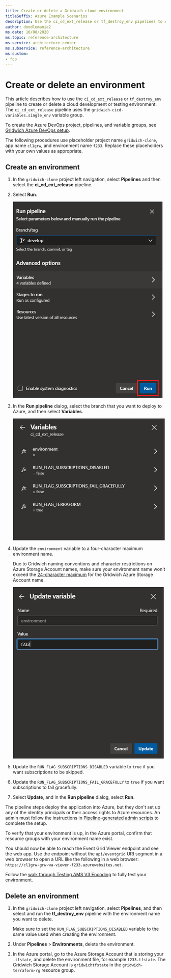 ```yaml
---
title: Create or delete a Gridwich cloud environment
titleSuffix: Azure Example Scenarios
description: Use the ci_cd_ext_release or tf_destroy_env pipelines to create or delete cloud development or testing environments.
author: doodlemania2
ms.date: 10/08/2020
ms.topic: reference-architecture
ms.service: architecture-center
ms.subservice: reference-architecture
ms.custom:
- fcp
---
```


# Create or delete an environment

This article describes how to use the `ci_cd_ext_release` or `tf_destroy_env` pipeline to create or delete a cloud development or testing environment. The `ci_cd_ext_release` pipeline uses the `gridwich-cicd-variables.single_env` variable group.

To create the Azure DevOps project, pipelines, and variable groups, see [Gridwich Azure DevOps setup](set-up-azure-devops.md).

The following procedures use placeholder project name `gridwich-clone`, app name `cl1grw`, and environment name `f233`. Replace these placeholders with your own values as appropriate.

## Create an environment

1. In the `gridwich-clone` project left navigation, select **Pipelines** and then select the **ci_cd_ext_release** pipeline.
   
1. Select **Run**.
   
   ![Screenshot of the pipeline dialog with Run highlighted.](media/run-pipeline.png)
   
1. In the **Run pipeline** dialog, select the branch that you want to deploy to Azure, and then select **Variables**.
   
   ![Screenshot of the Variables list.](media/select-variables.png)
   
1. Update the `environment` variable to a four-character maximum environment name.
   
   Due to Gridwich naming conventions and character restrictions on Azure Storage Account names, make sure your environment name won't exceed the [24-character maximum](/azure/storage/common/storage-account-overview#naming-storage-accounts) for the Gridwich Azure Storage Account name.
   
   ![Screenshot of updating the environment variable.](media/update-variable.png)
   
1. Update the `RUN_FLAG_SUBSCRIPTIONS_DISABLED` variable to `true` if you want subscriptions to be skipped.
   
1. Update the `RUN_FLAG_SUBSCRIPTIONS_FAIL_GRACEFULLY` to `true` if you want subscriptions to fail gracefully.
   
1. Select **Update**, and in the **Run pipeline** dialog, select **Run**.

The pipeline steps deploy the application into Azure, but they don't set up any of the identity principals or their access rights to Azure resources. An admin must follow the instructions in [Pipeline-generated admin scripts](admin-scripts.md) to complete the setup.

To verify that your environment is up, in the Azure portal, confirm that resource groups with your environment name exist.

You should now be able to reach the Event Grid Viewer endpoint and see the web app. Use the endpoint without the `api/eventgrid` URI segment in a web browser to open a URL like the following in a web browser: `https://cl1grw-grw-wa-viewer-f233.azurewebsites.net`.

Follow the [walk through Testing AMS V3 Encoding](Walkthrough_Testing_AMS_V3_Encoding.md) to fully test your environment.

## Delete an environment

1. In the `gridwich-clone` project left navigation, select **Pipelines**, and then select and run the **tf_destroy_env** pipeline with the environment name you want to delete.
   
   Make sure to set the `RUN_FLAG_SUBSCRIPTIONS_DISABLED` variable to the same value used when creating the environment.
   
1. Under **Pipelines** > **Environments**, delete the environment.
   
1. In the Azure portal, go to the Azure Storage Account that is storing your `.tfstate`, and delete the environment file, for example `f233.tfstate`. The Gridwich Storage Account is `gridwichtfstate` in the `gridwich-terraform-rg` resource group.

